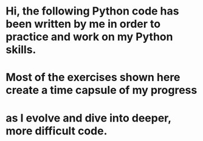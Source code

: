 # Hi, the following Python code has been written by me in order to practice and work on my Python skills.
# Most of the exercises shown here create a time capsule of my progress 
# as I evolve and dive into deeper, more difficult code.
